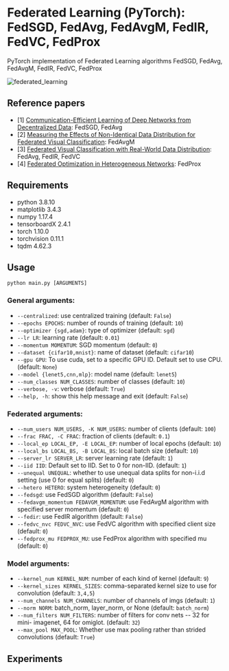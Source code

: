 # Federated Learning (PyTorch): FedSGD, FedAvg, FedAvgM, FedIR, FedVC, FedProx
PyTorch implementation of Federated Learning algorithms FedSGD, FedAvg, FedAvgM, FedIR, FedVC, FedProx

![federated_learning](https://1.bp.blogspot.com/-K65Ed68KGXk/WOa9jaRWC6I/AAAAAAAABsM/gglycD_anuQSp-i67fxER1FOlVTulvV2gCLcB/s1600/FederatedLearning_FinalFiles_Flow%2BChart1.png)

## Reference papers
* [1] [Communication-Efficient Learning of Deep Networks from Decentralized Data](https://arxiv.org/abs/1602.05629): FedSGD, FedAvg
* [2] [Measuring the Effects of Non-Identical Data Distribution for Federated Visual Classification](https://arxiv.org/abs/1909.06335): FedAvgM
* [3] [Federated Visual Classification with Real-World Data Distribution](https://arxiv.org/abs/2003.08082): FedAvg, FedIR, FedVC
* [4] [Federated Optimization in Heterogeneous Networks](https://arxiv.org/abs/1812.06127): FedProx

## Requirements
* python 3.8.10
* matplotlib 3.4.3
* numpy 1.17.4
* tensorboardX 2.4.1
* torch 1.10.0
* torchvision 0.11.1
* tqdm 4.62.3

## Usage
```python main.py [ARGUMENTS]```

### General arguments:
* ```--centralized```:         use centralized training (default: ```False```)
* ```--epochs EPOCHS```:       number of rounds of training (default: ```10```)
* ```--optimizer {sgd,adam}```:
                        type of optimizer (default: ```sgd```)
* ```--lr LR```:               learning rate (default: ```0.01```)
* ```--momentum MOMENTUM```:   SGD momentum (default: ```0```)
* ```--dataset {cifar10,mnist}```:
                        name of dataset (default: ```cifar10```)
* ```--gpu GPU```:             To use cuda, set to a specific GPU ID. Default set to
                        use CPU. (default: ```None```)
* ```--model {lenet5,cnn,mlp}```:
                        model name (default: ```lenet5```)
* ```--num_classes NUM_CLASSES```:
                        number of classes (default: ```10```)
* ```--verbose, -v```:         verbose (default: ```True```)
* ```--help, -h```:            show this help message and exit (default: ```False```)

### Federated arguments:
* ```--num_users NUM_USERS, -K NUM_USERS```:
                        number of clients (default: ```100```)
* ```--frac FRAC, -C FRAC```:  fraction of clients (default: ```0.1```)
* ```--local_ep LOCAL_EP, -E LOCAL_EP```:
                        number of local epochs (default: ```10```)
* ```--local_bs LOCAL_BS, -B LOCAL_BS```:
                        local batch size (default: ```10```)
* ```--server_lr SERVER_LR```:
                        server learning rate (default: ```1```)
* ```--iid IID```:             Default set to IID. Set to 0 for non-IID. (default: ```1```)
* ```--unequal UNEQUAL```:     whether to use unequal data splits for non-i.i.d
                        setting (use 0 for equal splits) (default: ```0```)
* ```--hetero HETERO```:       system heterogeneity (default: ```0```)
* ```--fedsgd```:              use FedSGD algorithm (default: ```False```)
* ```--fedavgm_momentum FEDAVGM_MOMENTUM```:
                        use FedAvgM algorithm with specified server momentum
                        (default: ```0```)
* ```--fedir```:               use FedIR algorithm (default: ```False```)
* ```--fedvc_nvc FEDVC_NVC```:
                        use FedVC algorithm with specified client size
                        (default: ```0```)
* ```--fedprox_mu FEDPROX_MU```:
                        use FedProx algorithm with specified mu (default: ```0```)

### Model arguments:
* ```--kernel_num KERNEL_NUM```:
                        number of each kind of kernel (default: ```9```)
* ```--kernel_sizes KERNEL_SIZES```:
                        comma-separated kernel size to use for convolution
                        (default: ```3,4,5```)
* ```--num_channels NUM_CHANNELS```:
                        number of channels of imgs (default: ```1```)
* ```--norm NORM```:           batch_norm, layer_norm, or None (default: ```batch_norm```)
* ```--num_filters NUM_FILTERS```:
                        number of filters for conv nets -- 32 for mini-
                        imagenet, 64 for omiglot. (default: ```32```)
* ```--max_pool MAX_POOL```:   Whether use max pooling rather than strided
                        convolutions (default: ```True```)

## Experiments
